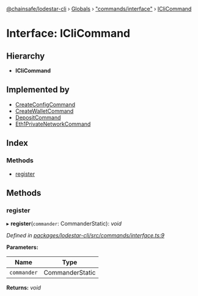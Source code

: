 [@chainsafe/lodestar-cli](../README.md) › [Globals](../globals.md) › ["commands/interface"](../modules/_commands_interface_.md) › [ICliCommand](_commands_interface_.iclicommand.md)

# Interface: ICliCommand

## Hierarchy

* **ICliCommand**

## Implemented by

* [CreateConfigCommand](../classes/_commands_create_config_.createconfigcommand.md)
* [CreateWalletCommand](../classes/_commands_wallet_.createwalletcommand.md)
* [DepositCommand](../classes/_commands_deposit_.depositcommand.md)
* [Eth1PrivateNetworkCommand](../classes/_commands_eth1_private_network_.eth1privatenetworkcommand.md)

## Index

### Methods

* [register](_commands_interface_.iclicommand.md#register)

## Methods

###  register

▸ **register**(`commander`: CommanderStatic): *void*

*Defined in [packages/lodestar-cli/src/commands/interface.ts:9](https://github.com/ChainSafe/lodestar/blob/e2d6cf7/packages/lodestar-cli/src/commands/interface.ts#L9)*

**Parameters:**

Name | Type |
------ | ------ |
`commander` | CommanderStatic |

**Returns:** *void*
